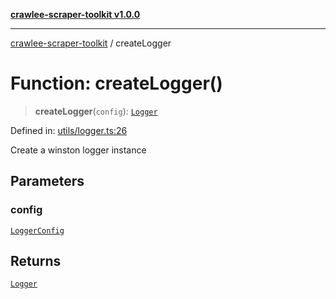 [**crawlee-scraper-toolkit v1.0.0**](../README.md)

***

[crawlee-scraper-toolkit](../globals.md) / createLogger

# Function: createLogger()

> **createLogger**(`config`): [`Logger`](../interfaces/Logger.md)

Defined in: [utils/logger.ts:26](https://github.com/devalexanderdaza/crawlee-scraper-toolkit/blob/main/src/utils/logger.ts#L26)

Create a winston logger instance

## Parameters

### config

[`LoggerConfig`](../interfaces/LoggerConfig.md)

## Returns

[`Logger`](../interfaces/Logger.md)
